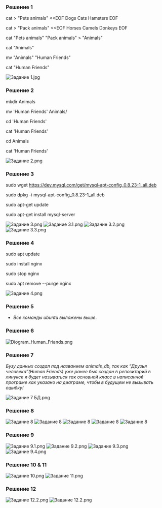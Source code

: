### Решение 1

cat > "Pets animals" <<EOF
Dogs
Cats
Hamsters
EOF

cat > "Pack animals" <<EOF
Horses
Camels
Donkeys
EOF

cat "Pets animals" "Pack animals" > "Animals"

cat "Animals"

mv "Animals" "Human Friends"

cat "Human Friends"

![Задание 1.jpg](Imges/Задание%201.png)

### Решение 2

mkdir Animals

mv 'Human Friends' Animals/

cd 'Human Friends'

cat 'Human Friends'

cd Animals

cat 'Human Friends'

![Задание 2.png](Imges/Задание%203.2.png)

### Решение 3

sudo wget https://dev.mysql.com/get/mysql-apt-config_0.8.23-1_all.deb

sudo dpkg -i mysql-apt-config_0.8.23-1_all.deb

sudo apt-get update

sudo apt-get install mysql-server

![Задание 3.png](Imges/Задание%203.png)
![Задание 3.1.png](Imges/Задание%203.1.png)
![Задание 3.2.png](Imges/Задание%203.2.png)
![Задание 3.3.png](Imges/Задание%203.3.png)

### Решение 4

sudo apt update

sudo install nginx

sudo stop nginx

sudo apt remove --purge nginx

![Задание 4.png](Imges/Задание%204.png)

### Решение 5

* *Все команды ubuntu выложены выше*.

### Решение 6

![Diogram_Human_Friands.png](Imges%2FDiogram_Human_Friands.png)

### Решение 7

*Бузу данных создал под названием animals_db, так как “Друзья человека”(Human Friends) уже ранее был создан в репозиторий в линуксе и будет называться так основной класс в написанной програме как указано на диаграме, чтобы в будущем не вызывать ошибку!*

![Задание 7 БД.png](Imges/Задание%207%20БД.png)

### Решение 8

![Задание 8](Imges/Задание%208.1%20бд.png)
![Задание 8](Imges/Задание%208.2%20бд.png)
![Задание 8](Imges/Задание%208.3%20бд.png)
![Задание 8](Imges/Задание%208.4%20бд.png)
![Задание 8](Imges/Задание%208.5%20бд.png)

### Решение 9

![Задание 9.1.png](Imges/Задание%209.1.png)
![Задание 9.2.png](Imges/Задание%209.2.png)
![Задание 9.3.png](Imges/Задание%209.3.png)
![Задание 9.4.png](Imges/Задание%209.4.png)

### Решение 10 & 11

![Задание 10.png](Imges/Задание%2010.png)
![Задание 11.png](Imges/Задание%2011.png)

### Решение 12

![Задание 12.2.png](Imges/Задание%2012.1.png)
![Задание 12.2.png](Imges/Задание%2012.2.png)
